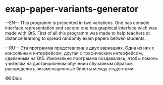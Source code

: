 # exap-paper-variants-generator

--EN--
This programm is presented in two variations.
One has console interface representation and second one has graphical interface wich was made with Qt5.
First of all this programm was made to help teachers at distance learning to spread randomly exam papers betwen students.


--RU--
Эта программа представлена в двух вариациях.
Одна из них с консольным интерфейсом, другая с графическим интерфейсом, сделанным на Qt5.
Изначально программа создавалась, чтобы помочь учителям на дистанционном обучении случайным образом распределить экзаменационные билеты между студентами.

©ElDios
